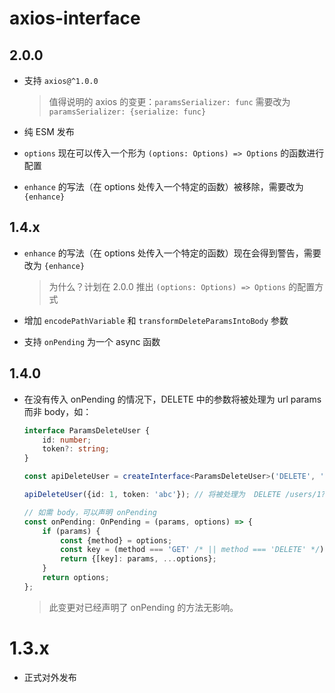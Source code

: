 # axios-interface

## 2.0.0

- 支持 `axios@^1.0.0`

    > 值得说明的 axios 的变更：`paramsSerializer: func` 需要改为 `paramsSerializer: {serialize: func}`

- 纯 ESM 发布

- `options` 现在可以传入一个形为 `(options: Options) => Options` 的函数进行配置

- `enhance` 的写法（在 options 处传入一个特定的函数）被移除，需要改为 `{enhance}`

## 1.4.x

- `enhance` 的写法（在 options 处传入一个特定的函数）现在会得到警告，需要改为 `{enhance}`

    > 为什么？计划在 2.0.0 推出 `(options: Options) => Options` 的配置方式

- 增加 `encodePathVariable` 和 `transformDeleteParamsIntoBody` 参数

- 支持 `onPending` 为一个 async 函数

## 1.4.0

- 在没有传入 onPending 的情况下，DELETE 中的参数将被处理为 url params 而非 body，如：
  
    ```typescript
    interface ParamsDeleteUser {
        id: number;
        token?: string;
    }
    
    const apiDeleteUser = createInterface<ParamsDeleteUser>('DELETE', '/users/{id}');
    
    apiDeleteUser({id: 1, token: 'abc'}); // 将被处理为  DELETE /users/1?token=abc
    
    // 如需 body，可以声明 onPending
    const onPending: OnPending = (params, options) => {
        if (params) {
            const {method} = options;
            const key = (method === 'GET' /* || method === 'DELETE' */) ? 'params' : 'data';
            return {[key]: params, ...options};
        }
        return options;
    };
    ```

    > 此变更对已经声明了 onPending 的方法无影响。

# 1.3.x

- 正式对外发布
